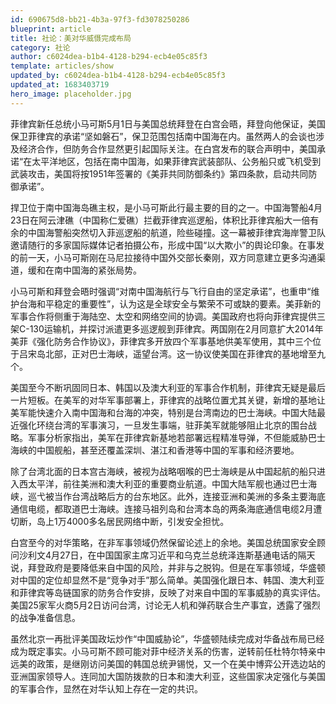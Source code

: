 ```yaml
---
id: 690675d8-bb21-4b3a-97f3-fd3078250286
blueprint: article
title: 社论：美对华威慑完成布局
category: 社论
author: c6024dea-b1b4-4128-b294-ecb4e05c85f3
template: articles/show
updated_by: c6024dea-b1b4-4128-b294-ecb4e05c85f3
updated_at: 1683403719
hero_image: placeholder.jpg
---
```

菲律宾新任总统小马可斯5月1日与美国总统拜登在白宫会晤，拜登向他保证，美国保卫菲律宾的承诺“坚如磐石”，保卫范围包括南中国海在内。虽然两人的会谈也涉及经济合作，但防务合作显然更引起国际关注。在白宫发布的联合声明中，美国承诺“在太平洋地区，包括在南中国海，如果菲律宾武装部队、公务船只或飞机受到武装攻击，美国将按1951年签署的《美菲共同防御条约》第四条款，启动共同防御承诺”。

捍卫位于南中国海岛礁主权，是小马可斯此行最主要的目的之一。中国海警船4月23日在阿云津礁（中国称仁爱礁）拦截菲律宾巡逻船，体积比菲律宾船大一倍有余的中国海警船突然切入菲巡逻船的航道，险些碰撞。这一幕被菲律宾海岸警卫队邀请随行的多家国际媒体记者拍摄公布，形成中国“以大欺小”的舆论印象。在事发的前一天，小马可斯刚在马尼拉接待中国外交部长秦刚，双方同意建立更多沟通渠道，缓和在南中国海的紧张局势。

小马可斯和拜登会晤时强调“对南中国海航行与飞行自由的坚定承诺”，也重申“维护台海和平稳定的重要性”，认为这是全球安全与繁荣不可或缺的要素。美菲新的军事合作将侧重于海陆空、太空和网络空间的协调。美国政府也将向菲律宾提供三架C-130运输机，并探讨派遣更多巡逻舰到菲律宾。两国刚在2月同意扩大2014年美菲《强化防务合作协议》，菲律宾多开放四个军事基地供美军使用，其中三个位于吕宋岛北部，正对巴士海峡，遥望台湾。这一协议使美国在菲律宾的基地增至九个。

美国至今不断巩固同日本、韩国以及澳大利亚的军事合作机制，菲律宾无疑是最后一片短板。在美军的对华军事部署上，菲律宾的战略位置尤其关键，新增的基地让美军能快速介入南中国海和台海的冲突，特别是台湾南边的巴士海峡。中国大陆最近强化环绕台湾的军事演习，一旦发生事端，驻菲美军就能够阻止北京的围台战略。军事分析家指出，美军在菲律宾新基地若部署远程精准导弹，不但能威胁巴士海峡的中国舰船，甚至还覆盖深圳、湛江和香港等中国的军事和经济要地。

除了台湾北面的日本宫古海峡，被视为战略咽喉的巴士海峡是从中国起航的船只进入西太平洋，前往美洲和澳大利亚的重要商业航道。中国大陆军舰也通过巴士海峡，巡弋被当作台湾战略后方的台东地区。此外，连接亚洲和美洲的多条主要海底通信电缆，都取道巴士海峡。连接马祖列岛和台湾本岛的两条海底通信电缆2月遭切断，岛上1万4000多名居民网络中断，引发安全担忧。

白宫至今的对华策略，在非军事领域仍然保留论述上的余地。美国总统国家安全顾问沙利文4月27日，在中国国家主席习近平和乌克兰总统泽连斯基通电话的隔天说，拜登政府是要降低来自中国的风险，并非与之脱钩。但是在军事领域，华盛顿对中国的定位却显然不是“竞争对手”那么简单。美国强化跟日本、韩国、澳大利亚和菲律宾等岛链国家的防务合作安排，反映了对来自中国的军事威胁的真实评估。美国25家军火商5月2日访问台湾，讨论无人机和弹药联合生产事宜，透露了强烈的战争准备信息。

虽然北京一再批评美国政坛炒作“中国威胁论”，华盛顿陆续完成对华备战布局已经成为既定事实。小马可斯不顾可能对菲中经济关系的伤害，逆转前任杜特尔特亲中远美的政策，是继刚访问美国的韩国总统尹锡悦，又一个在美中博弈公开选边站的亚洲国家领导人。连同加大国防拨款的日本和澳大利亚，这些国家决定强化与美国的军事合作，显然在对华认知上存在一定的共识。